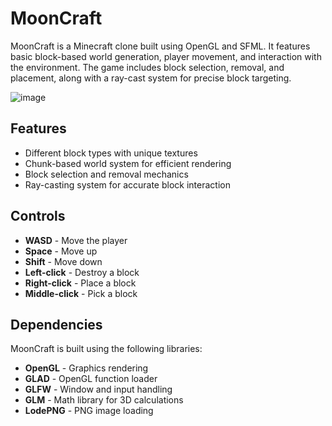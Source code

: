 # MoonCraft

MoonCraft is a Minecraft clone built using OpenGL and SFML. It features basic block-based world generation, player movement, and interaction with the environment. The game includes block selection, removal, and placement, along with a ray-cast system for precise block targeting.

![image](https://github.com/user-attachments/assets/46ef4e2d-cd30-4d3f-929f-d1358a7d9883)

## Features
- Different block types with unique textures
- Chunk-based world system for efficient rendering
- Block selection and removal mechanics
- Ray-casting system for accurate block interaction


## Controls
- **WASD** - Move the player
- **Space** - Move up
- **Shift** - Move down
- **Left-click** - Destroy a block
- **Right-click** - Place a block
- **Middle-click** - Pick a block

## Dependencies
MoonCraft is built using the following libraries:
- **OpenGL** - Graphics rendering
- **GLAD** - OpenGL function loader
- **GLFW** - Window and input handling
- **GLM** - Math library for 3D calculations
- **LodePNG** - PNG image loading


